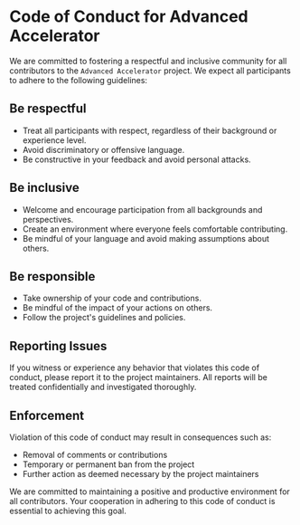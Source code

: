 # Code of Conduct for Advanced Accelerator

We are committed to fostering a respectful and inclusive community for all contributors to the `Advanced Accelerator` project. We expect all participants to adhere to the following guidelines:

## Be respectful

- Treat all participants with respect, regardless of their background or experience level.
- Avoid discriminatory or offensive language.
- Be constructive in your feedback and avoid personal attacks.

## Be inclusive

- Welcome and encourage participation from all backgrounds and perspectives.
- Create an environment where everyone feels comfortable contributing.
- Be mindful of your language and avoid making assumptions about others.

## Be responsible

- Take ownership of your code and contributions.
- Be mindful of the impact of your actions on others.
- Follow the project's guidelines and policies.

## Reporting Issues

If you witness or experience any behavior that violates this code of conduct, please report it to the project maintainers. All reports will be treated confidentially and investigated thoroughly.

## Enforcement

Violation of this code of conduct may result in consequences such as:

- Removal of comments or contributions
- Temporary or permanent ban from the project
- Further action as deemed necessary by the project maintainers

We are committed to maintaining a positive and productive environment for all contributors. Your cooperation in adhering to this code of conduct is essential to achieving this goal.
